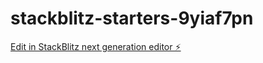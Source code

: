 # stackblitz-starters-9yiaf7pn

[Edit in StackBlitz next generation editor ⚡️](https://stackblitz.com/~/github.com/Sai-Kumar-ui/stackblitz-starters-9yiaf7pn)